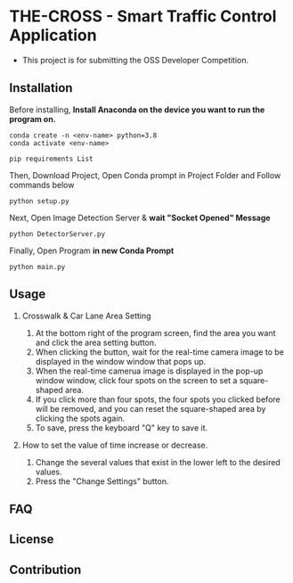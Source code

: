 # THE-CROSS - Smart Traffic Control Application

- This project is for submitting the OSS Developer Competition.

Installation
-----------------------

Before installing, **Install Anaconda on the device you want to run the program on.**

```
conda create -n <env-name> python=3.8
conda activate <env-name>
```
```
pip requirements List
```

Then, Download Project, Open Conda prompt in Project Folder and Follow commands below
```
python setup.py
```

Next, Open Image Detection Server & **wait "Socket Opened" Message**
```
python DetectorServer.py
```

Finally, Open Program **in new Conda Prompt**
```
python main.py
```

Usage
-----------------------
1. Crosswalk & Car Lane Area Setting
   1. At the bottom right of the program screen, find the area you want and click the area setting button.
   2. When clicking the button, wait for the real-time camera image to be displayed in the window window that pops up.
   3. When the real-time camerua image is displayed in the pop-up window window, click four spots on the screen to set a square-shaped area.
   4. If you click more than four spots, the four spots you clicked before will be removed, and you can reset the square-shaped area by clicking the spots again.
   5. To save, press the keyboard "Q" key to save it.

2. How to set the value of time increase or decrease.
   1. Change the several values that exist in the lower left to the desired values. 
   2. Press the "Change Settings" button.

FAQ
----------------------

License
----------------------

Contribution
----------------------

